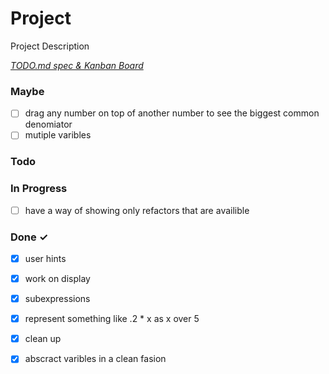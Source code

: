 # Project

Project Description

<em>[TODO.md spec & Kanban Board](https://bit.ly/3fCwKfM)</em>

### Maybe

- [ ] drag any number on top of another number to see the biggest common denomiator  
- [ ] mutiple varibles  

### Todo


### In Progress

- [ ] have a way of showing only refactors that are availible  

### Done ✓

- [x] user hints  
- [x] work on display  
- [x] subexpressions  
- [x] represent something like .2 * x as x over 5  
- [x] clean up  
- [x] abscract varibles in a clean fasion  

